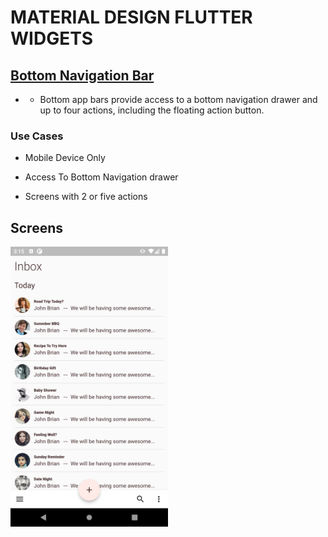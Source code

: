 # MATERIAL DESIGN FLUTTER WIDGETS

## [Bottom Navigation Bar](https://github.com/Njuguna-JohnBrian/Flutter-Widgets/tree/master/app_bar_bottom)

- - Bottom app bars provide access to a bottom navigation drawer and up to four actions, including the floating action button.

### Use Cases

- Mobile Device Only

- Access To Bottom Navigation drawer

- Screens with 2 or five actions

## Screens

<img alt="bottomNav" src="./app_bar_bottom/Screens/1.png" width="50%" height="auto"/>